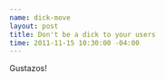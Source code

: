 ```yaml
--- 
name: dick-move
layout: post
title: Don't be a dick to your users
time: 2011-11-15 10:30:00 -04:00
---
```


Gustazos!